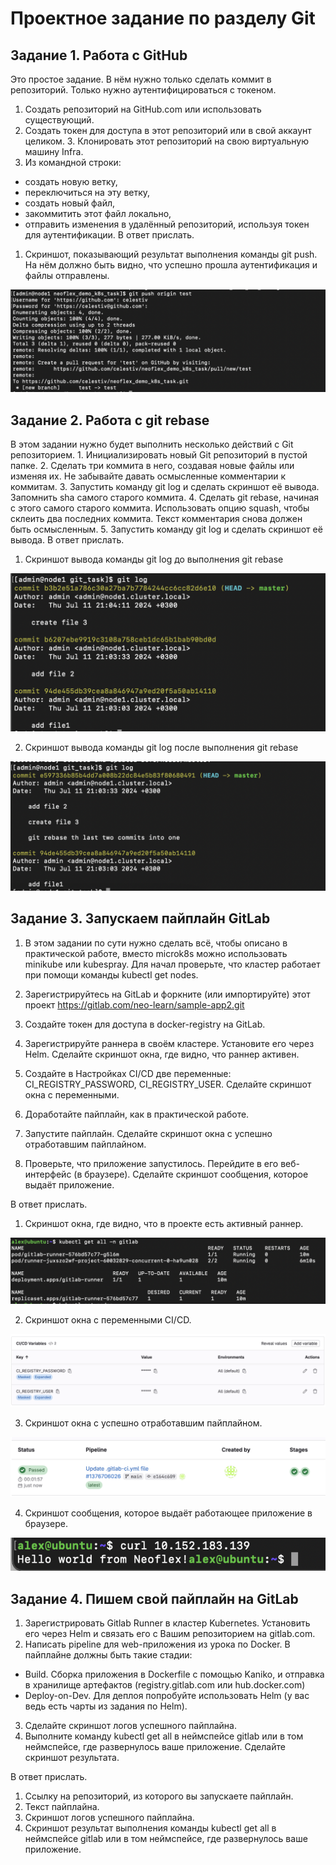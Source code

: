 # Проектное задание по разделу Git
 
## Задание 1. Работа с GitHub

 Это простое задание. В нём нужно только сделать коммит в репозиторий. Только нужно аутентифицироваться с токеном.
1. Создать репозиторий на GitHub.com или использовать существующий.
2. Создать токен для доступа в этот репозиторий или в свой аккаунт целиком. 3. Клонировать этот репозиторий на свою виртуальную машину Infra.
4. Из командной строки:
- создать новую ветку,
- переключиться на эту ветку,
- создать новый файл,
- закоммитить этот файл локально,
- отправить изменения в удалённый репозиторий, используя токен для
аутентификации.
В ответ прислать.
1. Скриншот, показывающий результат выполнения команды git push. На нём должно быть видно, что успешно прошла аутентификация и файлы отправлены.

![git push result](./img/git_push_with_token.png)

## Задание 2. Работа с git rebase

В этом задании нужно будет выполнить несколько действий с Git репозиторием. 1. Инициализировать новый Git репозиторий в пустой папке.
2. Сделать три коммита в него, создавая новые файлы или изменяя их. Не
забывайте давать осмысленные комментарии к коммитам.
3. Запустить команду git log и сделать скриншот её вывода. Запомнить sha
самого старого коммита.
4. Сделать git rebase, начиная с этого самого старого коммита. Использовать
опцию squash, чтобы склеить два последних коммита. Текст комментария снова должен быть осмысленным.
5. Запустить команду git log и сделать скриншот её вывода.
В ответ прислать.
1. Скриншот вывода команды git log до выполнения git rebase
 
![log before rebase](./img/git_log_before_rebase.png)

2. Скриншот вывода команды git log после выполнения git rebase

![git log after rebase](./img/git_log_after_rebase.png)

## Задание 3. Запускаем пайплайн GitLab

1. В этом задании по сути нужно сделать всё, чтобы описано в практической работе, вместо microk8s можно использовать minikube или kubespray. Для начал проверьте, что кластер работает при помощи команды kubectl get nodes.

2. Зарегистрируйтесь на GitLab и форкните (или импортируйте) этот проект
https://gitlab.com/neo-learn/sample-app2.git

3. Создайте токен для доступа в docker-registry на GitLab.

4. Зарегистрируйте раннера в своём кластере. Установите его через Helm. Сделайте скриншот окна, где видно, что раннер активен.

5. Создайте в Настройках CI/CD две переменные: CI_REGISTRY_PASSWORD, CI_REGISTRY_USER. Сделайте скриншот окна с переменными.

6. Доработайте пайплайн, как в практической работе.

7. Запустите пайплайн. Сделайте скриншот окна с успешно отработавшим пайплайном.

8. Проверьте, что приложение запустилось. Перейдите в его веб-интерфейс (в браузере). Сделайте скриншот сообщения, которое выдаёт приложение.

В ответ прислать.

1. Скриншот окна, где видно, что в проекте есть активный раннер.

![active runner](./img/active_runner.png)

2. Скриншот окна с переменными CI/CD.

![variables](./img/variables.png)

3. Скриншот окна с успешно отработавшим пайплайном.

![success pipeline](./img/pipeline_success.png)

4. Скриншот сообщения, которое выдаёт работающее приложение в браузере.

![working app](./img/working_app.png)

## Задание 4. Пишем свой пайплайн на GitLab

1. Зарегистрировать Gitlab Runner в кластер Kubernetes. Установить его через Helm и связать его с Вашим репозиторием на gitlab.com.
2. Написать pipeline для web-приложения из урока по Docker. В пайплайне должны быть такие стадии:
- Build. Сборка приложения в Dockerfile с помощью Kaniko, и отправка в хранилище артефактов (registry.gitlab.com или hub.docker.com)
- Deploy-on-Dev. Для деплоя попробуйте использовать Helm (у вас ведь есть чарты из задания по Helm).
3. Сделайте скриншот логов успешного пайплайна.
4. Выполните команду kubectl get all в неймспейсе gitlab или в том неймспейсе, где развернулось ваше приложение. Сделайте скриншот результата.

В ответ прислать.
1. Ссылку на репозиторий, из которого вы запускаете пайплайн.
2. Текст пайплайна.
3. Скриншот логов успешного пайплайна.
4. Скриншот результат выполнения команды kubectl get all в неймспейсе
gitlab или в том неймспейсе, где развернулось ваше приложение.